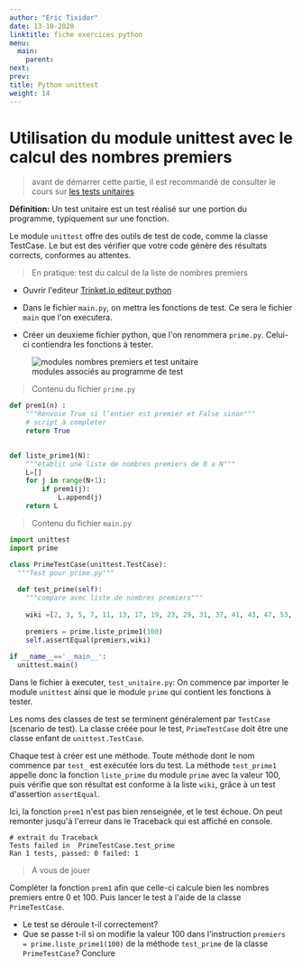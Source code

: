 ```yaml
---
author: "Eric Tixidor"
date: 13-10-2020
linktitle: fiche exercices python
menu:
  main:
    parent: 
next: 
prev: 
title: Python unittest 
weight: 14
---
```


# Utilisation du module unittest avec le calcul des nombres premiers

> avant de démarrer cette partie, il est recommandé de consulter le cours sur [les tests unitaires](/docs/NSI/langages/page5/#créer-un-module-de-test-unitaires-avec-unittest)

**Définition:** Un test unitaire est un test réalisé sur une portion du programme, typiquement sur une fonction.

Le module `unittest` offre des outils de test de code, comme la classe TestCase. Le but est des vérifier que votre code génère des résultats corrects, conformes au attentes.

> En pratique: test du calcul de la liste de nombres premiers

* Ouvrir l'editeur <a href="https://trinket.io/library/trinkets/create?lang=python">Trinket.io editeur python</a>

* Dans le fichier `main.py`, on mettra les fonctions de test. Ce sera le fichier `main` que l'on executera.
* Créer un deuxieme fichier python, que l'on renommera `prime.py`. Celui-ci contiendra les fonctions à tester.


<figure>
  <div>
  <img src="../images/modules.png" alt="modules nombres premiers et test unitaire">
  <figcaption>modules associés au programme de test</figcaption>
</div>
</figure>

> Contenu du fichier `prime.py`

```python
def prem1(n) :
    """Renvoie True si l’entier est premier et False sinon"""
    # script à completer
    return True
    

def liste_prime1(N):
    """etablit une liste de nombres premiers de 0 a N"""
    L=[]
    for j in range(N+1):
        if prem1(j):
            L.append(j)
    return L
```

> Contenu du fichier `main.py`

```python
import unittest
import prime 

class PrimeTestCase(unittest.TestCase):
  """Test pour prime.py"""
  
  def test_prime(self):
    """compare avec liste de nombres premiers"""
    
    wiki =[2, 3, 5, 7, 11, 13, 17, 19, 23, 29, 31, 37, 41, 43, 47, 53, 59, 61, 67, 71, 73, 79, 83, 89, 97]
    
    premiers = prime.liste_prime1(100)
    self.assertEqual(premiers,wiki)
    
if __name__=='__main__':
  unittest.main()
``` 

Dans le fichier à executer, `test_unitaire.py`: On commence par importer le module `unittest` ainsi que le module `prime` qui contient les fonctions à tester.

Les noms des classes de test se terminent généralement par `TestCase` (scenario de test). La classe créée pour le test, `PrimeTestCase` doit être une classe enfant de `unittest.TestCase`.

Chaque test à créer est une méthode. Toute méthode dont le nom commence par `test_` est exécutée lors du test. La méthode `test_prime1` appelle donc la fonction `liste_prime` du module `prime` avec la valeur 100, puis vérifie que son résultat est conforme à la liste `wiki`, grâce à un test d'assertion `assertEqual`.

Ici, la fonction `prem1` n'est pas bien renseignée, et le test échoue. On peut remonter jusqu'à l'erreur dans le Traceback qui est affiché en console. 

```
# extrait du Traceback
Tests failed in  PrimeTestCase.test_prime  
Ran 1 tests, passed: 0 failed: 1
```

<!--
Cet exemple peut être testé dans l'éditeur en ligne *Trinket*:

<iframe src="https://trinket.io/embed/python/88b7bfcc89" width="100%" height="600" frameborder="0" marginwidth="0" marginheight="0" allowfullscreen></iframe>
-->

> A vous de jouer

Compléter la fonction `prem1` afin que celle-ci calcule bien les nombres premiers entre 0 et 100. Puis lancer le test à l'aide de la classe `PrimeTestCase`. 

* Le test se déroule t-il correctement?
* Que se passe t-il si on modifie la valeur 100 dans l'instruction `premiers = prime.liste_prime1(100)` de la méthode `test_prime` de la classe `PrimeTestCase`? Conclure


